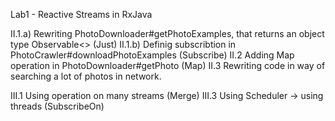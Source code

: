 Lab1 - Reactive Streams in RxJava

II.1.a) Rewriting PhotoDownloader#getPhotoExamples, that returns an object type Observable<> (Just)
II.1.b) Definig subscribtion in PhotoCrawler#downloadPhotoExamples (Subscribe)
II.2 Adding Map operation in PhotoDownloader#getPhoto (Map)
II.3 Rewriting code in way of searching a lot of photos in network.

III.1 Using operation on many streams (Merge)
III.3 Using Scheduler -> using threads (SubscribeOn)